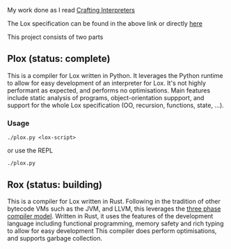 My work done as I  read [Crafting Interpreters](https://craftinginterpreters.com/)

The Lox specification can be found in the above link or directly [here](https://craftinginterpreters.com/appendix-i.html)

This project consists of two parts

## Plox (status: complete)
This is a compiler for Lox written in Python. It leverages the Python runtime
to allow for easy development of an interpreter for Lox.
It's not highly performant as expected, and performs no optimisations.
Main features include static analysis of programs, object-orientation suppport,
and support for the whole Lox specification (OO, recursion, functions, state, ...).

### Usage
    ./plox.py <lox-script>

or use the REPL

    ./plox.py

## Rox (status: building)
This is a compiler for Lox written in Rust. Following in the 
tradition of other bytecode VMs such as the JVM, and LLVM, this leverages
the [three phase compiler model](https://www.aosabook.org/en/llvm.html). Written in Rust, it uses the features
of the development language including functional programming, memory safety and rich typing to allow for easy development 
This compiler does perform optimisations, and supports garbage collection.



